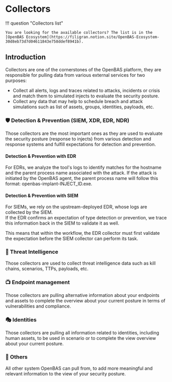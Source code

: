 # Collectors

!!! question "Collectors list"

    You are looking for the available collectors? The list is in the [OpenBAS Ecosystem](https://filigran.notion.site/OpenBAS-Ecosystem-30d8eb73d7d04611843e758ddef8941b).

## Introduction

Collectors are one of the cornerstones of the OpenBAS platform, they are responsible for pulling data from various
external services for two purposes:

- Collect all alerts, logs and traces related to attacks, incidents or crisis and match them to simulated injects to
  evaluate the security posture.
- Collect any data that may help to schedule breach and attack simulations such as list of assets, groups, identities,
  payloads, etc.

### 🛡️ Detection & Prevention (SIEM, XDR, EDR, NDR)

Those collectors are the most important ones as they are used to evaluate the security posture (response to injects) from
various detection and response systems and fulfill expectations for detection and prevention.

#### Detection & Prevention with EDR

For EDRs, we analyze the tool's logs to identify matches for the hostname and the parent process name associated with
the attack. If the attack is initiated by the OpenBAS agent, the parent process name will follow this format:
openbas-implant-INJECT_ID.exe.

#### Detection & Prevention with SIEM

For SIEMs, we rely on the upstream-deployed EDR, whose logs are collected by the SIEM.  
If the EDR confirms an expectation of type detection or prevention, we trace this information back in the SIEM to
validate it as well.

This means that within the workflow, the EDR collector must first validate the expectation before the SIEM collector can
perform its task.

### 🧬 Threat Intelligence

Those collectors are used to collect threat intelligence data such as kill chains, scenarios, TTPs, payloads, etc.

### 📺 Endpoint management

Those collectors are pulling alternative information about your endpoints and assets to complete the overview about your
current posture in terms of vulnerabilities and compliance.

### 🎭 Identities

Those collectors are pulling all information related to identities, including human assets, to be used in scenario or to
complete the view overview about your current posture.

### 🔭 Others

All other system OpenBAS can pull from, to add more meaningful and relevant information to the view of your security
posture.
